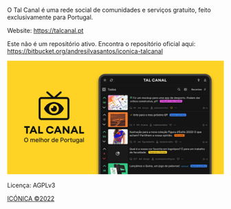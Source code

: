 O Tal Canal é uma rede social de comunidades e serviços gratuito, feito exclusivamente para Portugal.

Website: https://talcanal.pt

Este não é um repositório ativo. Encontra o repositório oficial aqui: https://bitbucket.org/andresilvasantos/iconica-talcanal

![Tal Canal](https://github.com/andresilvasantos/talcanal/blob/main/src/client/assets/images/og-image.jpg)

Licença: AGPLv3

[ICÓNICA ©2022](https://iconica.pt)
